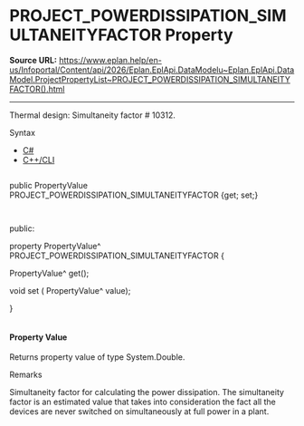 # PROJECT_POWERDISSIPATION_SIMULTANEITYFACTOR Property

**Source URL:** https://www.eplan.help/en-us/Infoportal/Content/api/2026/Eplan.EplApi.DataModelu~Eplan.EplApi.DataModel.ProjectPropertyList~PROJECT_POWERDISSIPATION_SIMULTANEITYFACTOR().html

---

Thermal design: Simultaneity factor # 10312.

Syntax

- [C#](#i-syntax-CS)
- [C++/CLI](#i-syntax-CPP2005)

```
```
public PropertyValue PROJECT_POWERDISSIPATION_SIMULTANEITYFACTOR {get; set;}
```
```

```
```
public:

property PropertyValue^ PROJECT_POWERDISSIPATION_SIMULTANEITYFACTOR {

   PropertyValue^ get();

   void set (    PropertyValue^ value);

}
```
```

#### Property Value

Returns property value of type System.Double.

Remarks

Simultaneity factor for calculating the power dissipation. The simultaneity factor is an estimated value that takes into consideration the fact all the devices are never switched on simultaneously at full power in a plant.

